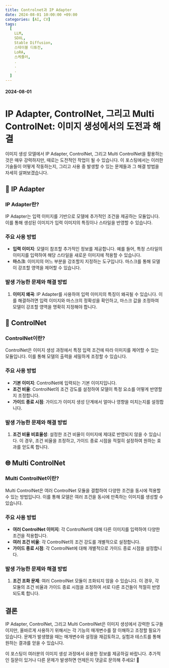 ```yaml
---
title: Controlnet과 IP Adapter
date: 2024-08-01 10:00:00 +09:00
categories: [AI, CV]
tags:
  [
    LLM,
    SDXL,
    Stable Diffusion,
    스테이블 디튜전,
    LoRA,
    스케쥴러,
    .
    .
    .
  ]
---
```


#### 2024-08-01

# IP Adapter, ControlNet, 그리고 Multi ControlNet: 이미지 생성에서의 도전과 해결

이미지 생성 모델에서 IP Adapter, ControlNet, 그리고 Multi ControlNet을 활용하는 것은 매우 강력하지만, 때로는 도전적인 작업이 될 수 있습니다. 이 포스팅에서는 이러한 기술들이 어떻게 작동하는지, 그리고 사용 중 발생할 수 있는 문제들과 그 해결 방법을 자세히 살펴보겠습니다.

## 🎨 IP Adapter

### IP Adapter란?
IP Adapter는 입력 이미지를 기반으로 모델에 추가적인 조건을 제공하는 모듈입니다. 이를 통해 생성된 이미지가 입력 이미지의 특징이나 스타일을 반영할 수 있습니다.

### 주요 사용 방법
- **입력 이미지**: 모델이 참조할 추가적인 정보를 제공합니다. 예를 들어, 특정 스타일의 이미지를 입력하여 해당 스타일을 새로운 이미지에 적용할 수 있습니다.
- **마스크**: 이미지의 어느 부분을 강조할지 지정하는 도구입니다. 마스크를 통해 모델이 강조할 영역을 제어할 수 있습니다.

### 발생 가능한 문제와 해결 방법
1. **이미지 왜곡**: IP Adapter를 사용하여 입력 이미지의 특징이 왜곡될 수 있습니다. 이를 해결하려면 입력 이미지와 마스크의 정확성을 확인하고, 마스크 값을 조정하여 모델이 강조할 영역을 명확히 지정해야 합니다.

## 🔧 ControlNet

### ControlNet이란?
ControlNet은 이미지 생성 과정에서 특정 입력 조건에 따라 이미지를 제어할 수 있는 모듈입니다. 이를 통해 모델의 출력을 세밀하게 조정할 수 있습니다.

### 주요 사용 방법
- **기본 이미지**: ControlNet에 입력되는 기본 이미지입니다.
- **조건 비율**: ControlNet의 조건 강도를 설정하여 모델이 특정 요소를 어떻게 반영할지 조정합니다.
- **가이드 종료 시점**: 가이드가 이미지 생성 단계에서 얼마나 영향을 미치는지를 설정합니다.

### 발생 가능한 문제와 해결 방법
1. **조건 비율 비효율성**: 설정한 조건 비율이 이미지에 제대로 반영되지 않을 수 있습니다. 이 경우, 조건 비율을 조정하고, 가이드 종료 시점을 적절히 설정하여 원하는 효과를 얻도록 합니다.

## 🌐 Multi ControlNet

### Multi ControlNet이란?
Multi ControlNet은 여러 ControlNet 모듈을 결합하여 다양한 조건을 동시에 적용할 수 있는 방법입니다. 이를 통해 모델은 여러 조건을 동시에 만족하는 이미지를 생성할 수 있습니다.

### 주요 사용 방법
- **여러 ControlNet 이미지**: 각 ControlNet에 대해 다른 이미지를 입력하여 다양한 조건을 적용합니다.
- **여러 조건 비율**: 각 ControlNet의 조건 강도를 개별적으로 설정합니다.
- **가이드 종료 시점**: 각 ControlNet에 대해 개별적으로 가이드 종료 시점을 설정합니다.

### 발생 가능한 문제와 해결 방법
1. **조건 조화 문제**: 여러 ControlNet 모듈이 조화되지 않을 수 있습니다. 이 경우, 각 모듈의 조건 비율과 가이드 종료 시점을 조정하여 서로 다른 조건들이 적절히 반영되도록 합니다.

## 결론

IP Adapter, ControlNet, 그리고 Multi ControlNet은 이미지 생성에서 강력한 도구들이지만, 올바르게 사용하기 위해서는 각 기능의 매개변수를 잘 이해하고 조정할 필요가 있습니다. 문제가 발생했을 때는 매개변수와 설정을 재검토하고, 실험과 테스트를 통해 원하는 결과를 얻을 수 있습니다.

이 포스팅이 여러분의 이미지 생성 과정에서 유용한 정보를 제공하길 바랍니다. 추가적인 질문이 있거나 다른 문제가 발생하면 언제든지 댓글로 문의해 주세요! 🌟
